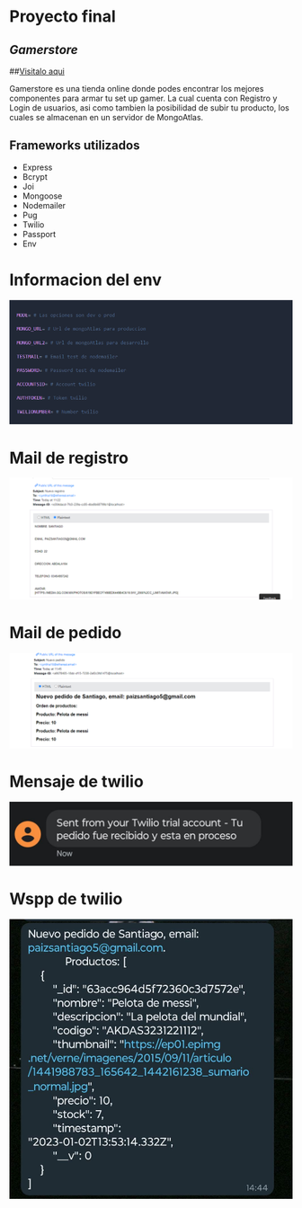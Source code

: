 # Proyecto final
## _Gamerstore_

##[Visitalo aqui](https://proyectofinal2-production.up.railway.app/login)

Gamerstore es una tienda online donde podes encontrar los mejores componentes para armar tu set up gamer. 
La cual cuenta con Registro y Login de usuarios, asi como tambien la posibilidad de subir tu producto, los cuales se almacenan en un servidor
de MongoAtlas.

## Frameworks utilizados

- Express
- Bcrypt
- Joi
- Mongoose
- Nodemailer
- Pug
- Twilio
- Passport
- Env

# Informacion del env


![Informacion del env](./pics/env.png)


# Mail de registro


![Mail de registro](./pics/mailRegistro.png)


# Mail de pedido


![Mail de pedido](./pics/mailPedido.png)


# Mensaje de twilio


![Mensaje de twilio](./pics/twilioMsg.jpeg)


# Wspp de twilio


![Wspp de twilio](./pics//twilioWspp.jpeg)